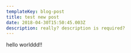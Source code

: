 ```yaml
---
templateKey: blog-post
title: test new post
date: 2018-04-30T15:50:45.003Z
description: really? description is required?
---
```

hello worlddd!!
